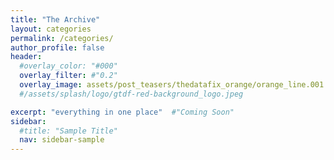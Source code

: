 ```yaml
---
title: "The Archive"
layout: categories
permalink: /categories/
author_profile: false
header:
  #overlay_color: "#000"
  overlay_filter: #"0.2"
  overlay_image: assets/post_teasers/thedatafix_orange/orange_line.001.jpeg
  #/assets/splash/logo/gtdf-red-background_logo.jpeg

excerpt: "everything in one place"  #"Coming Soon"
sidebar:
  #title: "Sample Title"
  nav: sidebar-sample
---
```

